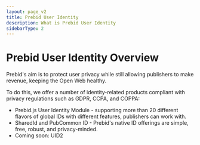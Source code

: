 ```yaml
---
layout: page_v2
title: Prebid User Identity
description: What is Prebid User Identity
sidebarType: 2
---
```


# Prebid User Identity Overview

Prebid's aim is to protect user privacy while still allowing publishers to make revenue,
keeping the Open Web healthy.

To do this, we offer a number of identity-related products compliant with privacy regulations such as GDPR, CCPA, and COPPA:

- Prebid.js User Identity Module - supporting more than 20 different flavors of global IDs with different features, publishers can work with.
- SharedId and PubCommon ID - Prebid's native ID offerings are simple, free, robust, and privacy-minded.
- Coming soon: UID2


